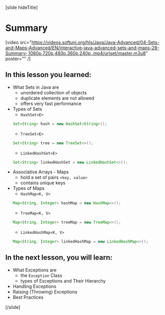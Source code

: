 [slide hideTitle]
# Summary

[video src="https://videos.softuni.org/hls/Java/Java-Advanced/04-Sets-and-Maps-Advanced/EN/interactive-java-advanced-sets-and-maps-28-Summary-,1080p,720p,480p,360p,240p,.mp4/urlset/master.m3u8" poster="" /]

## In this lesson you learned:

- What Sets in Java are
    - unordered collection of objects
    - duplicate elements are not allowed
    - offers very fast performance
- Types of Sets
    - `HashSet<E>`
   ```java
   Set<String> hash = new HashSet<String>();
   ```
    - `TreeSet<E>`
    ```java
    Set<String> tree = new TreeSet<>();
    ```
    - `LinkedHashSet<E>`
    ```java
    Set<String> linkedHashSet = new LinkedHashSet<>();
    ```
- Associative Arrays - Maps
    - hold a set of pairs `<key, value>`
    - contains unique keys
- Types of Maps
    - `HashMap<K, V>`
    ```java
    Map<String, Integer> hashMap = new HashMap<>();
    ```
    - `TreeMap<K, V>`
    ```java
    Map<String, Integer> treeMap = new TreeMap<>();
    ```
    - `LinkedHashMap<K, V>`
    ```java
    Map<String, Integer> linkedHashMap = new LinkedHashMap<>();
    ```

## In the next lesson, you will learn:

- What Exceptions are
    - the `Exception` Class
    - types of Exceptions and Their Hierarchy
- Handling Exceptions
- Raising (Throwing) Exceptions
- Best Practices

[/slide]